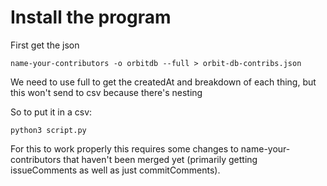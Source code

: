 # Install the program
First get the json

```
name-your-contributors -o orbitdb --full > orbit-db-contribs.json
```

We need to use full to get the createdAt and breakdown of each thing, but this won't send to csv because there's nesting

So to put it in a csv:

```
python3 script.py
```

For this to work properly this requires some changes to name-your-contributors that haven't been merged yet (primarily getting issueComments as well as just commitComments).